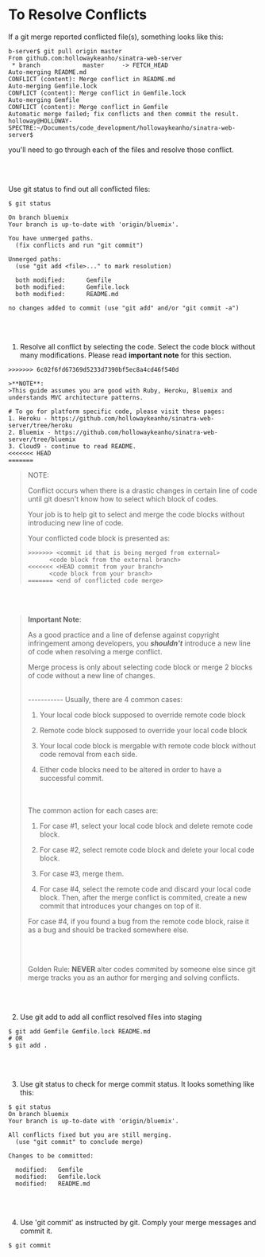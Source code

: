 # To Resolve Conflicts
If a git merge reported conflicted file(s), something looks like this:
```
b-server$ git pull origin master
From github.com:hollowaykeanho/sinatra-web-server
 * branch            master     -> FETCH_HEAD
Auto-merging README.md
CONFLICT (content): Merge conflict in README.md
Auto-merging Gemfile.lock
CONFLICT (content): Merge conflict in Gemfile.lock
Auto-merging Gemfile
CONFLICT (content): Merge conflict in Gemfile
Automatic merge failed; fix conflicts and then commit the result.
holloway@HOLLOWAY-SPECTRE:~/Documents/code_development/hollowaykeanho/sinatra-web-server$ 

```

you'll need to go through each of the files and resolve those conflict.

<br><br>

Use git status to find out all conflicted files:
```
$ git status

On branch bluemix
Your branch is up-to-date with 'origin/bluemix'.

You have unmerged paths.
  (fix conflicts and run "git commit")

Unmerged paths:
  (use "git add <file>..." to mark resolution)

  both modified:      Gemfile
  both modified:      Gemfile.lock
  both modified:      README.md

no changes added to commit (use "git add" and/or "git commit -a")

```


<br><br>



1) Resolve all conflict by selecting the code. Select the code block without many modifications.
Please read **important note** for this section.
```
>>>>>>> 6c02f6fd67369d5233d7390bf5ec8a4cd46f540d

>**NOTE**:
>This guide assumes you are good with Ruby, Heroku, Bluemix and understands MVC architecture patterns.

# To go for platform specific code, please visit these pages:
1. Heroku - https://github.com/hollowaykeanho/sinatra-web-server/tree/heroku
2. Bluemix - https://github.com/hollowaykeanho/sinatra-web-server/tree/bluemix
3. Cloud9 - continue to read README.
<<<<<<< HEAD
=======
```

> NOTE:
>
> Conflict occurs when there is a drastic changes in certain line of code until git doesn't know how to select which block of codes.
>
> Your job is to help git to select and merge the code blocks without introducing new line of code.
>
> Your conflicted code block is presented as:
> ```
> >>>>>>> <commit id that is being merged from external>
>       <code block from the external branch>
> <<<<<<< <HEAD commit from your branch>
>       <code block from your branch>
> ======= <end of conflicted code merge>
> ```

<br><br>

> **Important Note**:
>
> As a good practice and a line of defense against copyright infringement among developers, you ***shouldn't*** introduce a new line of code when resolving a merge conflict.
>
> Merge process is only about selecting code block or merge 2 blocks of code without a new line of changes.
>
> <br>
> -----------
> Usually, there are 4 common cases:
>
> 1. Your local code block supposed to override remote code block
>
> 2. Remote code block supposed to override your local code block
>
> 3. Your local code block is mergable with remote code block without code removal from each side.
>
> 4. Either code blocks need to be altered in order to have a successful commit.
>
> <br><br>
> The common action for each cases are:
>
> 1. For case #1, select your local code block and delete remote code block.
>
> 2. For case #2, select remote code block and delete your local code block.
>
> 3. For case #3, merge them.
>
> 4. For case #4, select the remote code and discard your local code block. Then, after the merge conflict is commited, create a new commit that introduces your changes on top of it.
>
>
> For case #4, if you found a bug from the remote code block, raise it as a bug and should be tracked somewhere else.
>
> <br><br>
>
> Golden Rule: **NEVER** alter codes commited by someone else since git merge tracks you as an author for merging and solving conflicts.


<br><br>



2) Use git add to add all conflict resolved files into staging
```
$ git add Gemfile Gemfile.lock README.md 
# OR 
$ git add .
```


<br><br>


3) Use git status to check for merge commit status. It looks something like this:
```
$ git status
On branch bluemix
Your branch is up-to-date with 'origin/bluemix'.

All conflicts fixed but you are still merging.
  (use "git commit" to conclude merge)

Changes to be committed:

  modified:   Gemfile
  modified:   Gemfile.lock
  modified:   README.md
```


<br><br>


4) Use 'git commit' as instructed by git. Comply your merge messages and commit it.
```
$ git commit
```
